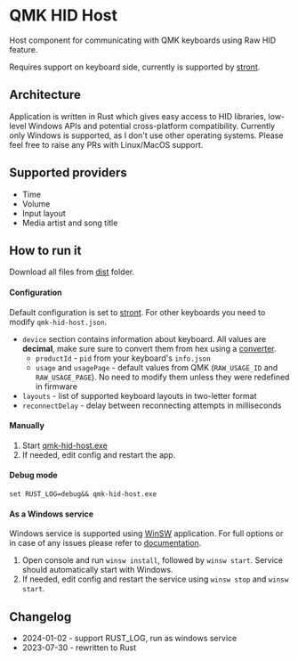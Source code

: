 # QMK HID Host

Host component for communicating with QMK keyboards using Raw HID feature.

Requires support on keyboard side, currently is supported by [stront](https://github.com/zzeneg/stront).

## Architecture

Application is written in Rust which gives easy access to HID libraries, low-level Windows APIs and potential cross-platform compatibility. Currently only Windows is supported, as I don't use other operating systems. Please feel free to raise any PRs with Linux/MacOS support.

## Supported providers

- Time
- Volume
- Input layout
- Media artist and song title

## How to run it

Download all files from [dist](dist/) folder.

#### Configuration

Default configuration is set to [stront](https://github.com/zzeneg/stront). For other keyboards you need to modify `qmk-hid-host.json`.

- `device` section contains information about keyboard. All values are **decimal**, make sure sure to convert them from hex using a [converter](https://tools.keycdn.com/hex-converter).
  - `productId` - `pid` from your keyboard's `info.json`
  - `usage` and `usagePage` - default values from QMK (`RAW_USAGE_ID` and `RAW_USAGE_PAGE`). No need to modify them unless they were redefined in firmware
- `layouts` - list of supported keyboard layouts in two-letter format
- `reconnectDelay` - delay between reconnecting attempts in milliseconds

#### Manually

1. Start [qmk-hid-host.exe](dist/qmk-hid-host.exe)
2. If needed, edit config and restart the app.

#### Debug mode

`set RUST_LOG=debug&& qmk-hid-host.exe`

#### As a Windows service

Windows service is supported using [WinSW](https://github.com/winsw/winsw) application. For full options or in case of any issues please refer to [documentation](https://github.com/winsw/winsw/tree/master?tab=readme-ov-file#documentation).

1. Open console and run `winsw install`, followed by `winsw start`. Service should automatically start with Windows.
2. If needed, edit config and restart the service using `winsw stop` and `winsw start`.

## Changelog

- 2024-01-02 - support RUST_LOG, run as windows service
- 2023-07-30 - rewritten to Rust
